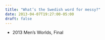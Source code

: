 ```yaml
---
title: "What’s the Swedish word for messy?"
date: 2013-04-07T19:27:00-05:00
draft: false
---
```

- 2013 Men’s Worlds, Final